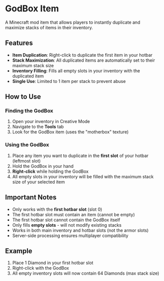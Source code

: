 # GodBox Item

A Minecraft mod item that allows players to instantly duplicate and maximize stacks of items in their inventory.

## Features

- **Item Duplication**: Right-click to duplicate the first item in your hotbar
- **Stack Maximization**: All duplicated items are automatically set to their maximum stack size
- **Inventory Filling**: Fills all empty slots in your inventory with the duplicated item
- **Single Use**: Limited to 1 item per stack to prevent abuse

## How to Use

### Finding the GodBox
1. Open your inventory in Creative Mode
2. Navigate to the **Tools** tab
3. Look for the GodBox item (uses the "motherbox" texture)

### Using the GodBox
1. Place any item you want to duplicate in the **first slot** of your hotbar (leftmost slot)
2. Hold the GodBox in your hand
3. **Right-click** while holding the GodBox
4. All empty slots in your inventory will be filled with the maximum stack size of your selected item

## Important Notes
- Only works with the **first hotbar slot** (slot 0)
- The first hotbar slot must contain an item (cannot be empty)
- The first hotbar slot cannot contain the GodBox itself
- Only fills **empty slots** - will not modify existing stacks
- Works in both main inventory and hotbar slots (not the armor slots)
- Server-side processing ensures multiplayer compatibility

## Example
1. Place 1 Diamond in your first hotbar slot
2. Right-click with the GodBox
3. All empty inventory slots will now contain 64 Diamonds (max stack size)
